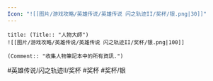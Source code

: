 ```yaml
---
Icon: "![[图片/游戏攻略/英雄传说/英雄传说 闪之轨迹II/奖杯/银.png|30]]"
---
```

```ad-ed-sen-2-silver
title: (Title:: "人物大師")
![[图片/游戏攻略/英雄传说/英雄传说 闪之轨迹II/奖杯/银.png|100]]

(Comment:: "收集人物筆記本中的所有資訊.")
```

#英雄传说/闪之轨迹II/奖杯 #奖杯 #奖杯/银